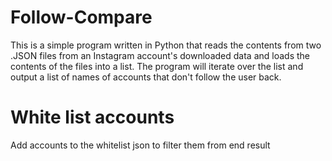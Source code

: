 # Follow-Compare
This is a simple program written in Python that reads the contents from two .JSON files from an Instagram account's downloaded data and loads the
contents of the files into a list. The program will iterate over the list and output a list of names of accounts that don't follow the user back. 

# White list accounts
Add accounts to the whitelist json to filter them from end result
